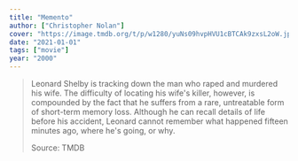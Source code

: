```yaml
---
title: "Memento"
author: ["Christopher Nolan"]
cover: "https://image.tmdb.org/t/p/w1280/yuNs09hvpHVU1cBTCAk9zxsL2oW.jpg"
date: "2021-01-01"
tags: ["movie"]
year: "2000"
---
```


> Leonard Shelby is tracking down the man who raped and murdered his wife. The difficulty of locating his wife's killer, however, is compounded by the fact that he suffers from a rare, untreatable form of short-term memory loss. Although he can recall details of life before his accident, Leonard cannot remember what happened fifteen minutes ago, where he's going, or why.
>
> Source: TMDB
